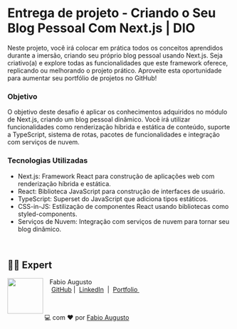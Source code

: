 # Entrega de projeto - Criando o Seu Blog Pessoal Com Next.js | DIO

Neste projeto, você irá colocar em prática todos os conceitos aprendidos durante a imersão, criando seu próprio blog pessoal usando Next.js. Seja criativo(a) e explore todas as funcionalidades que este framework oferece, replicando ou melhorando o projeto prático. Aproveite esta oportunidade para aumentar seu portfólio de projetos no GitHub!

### Objetivo

O objetivo deste desafio é aplicar os conhecimentos adquiridos no módulo de Next.js, criando um blog pessoal dinâmico. Você irá utilizar funcionalidades como renderização híbrida e estática de conteúdo, suporte a TypeScript, sistema de rotas, pacotes de funcionalidades e integração com serviços de nuvem.

### Tecnologias Utilizadas

- Next.js: Framework React para construção de aplicações web com renderização híbrida e estática.
- React: Biblioteca JavaScript para construção de interfaces de usuário.
- TypeScript: Superset do JavaScript que adiciona tipos estáticos.
- CSS-in-JS: Estilização de componentes React usando bibliotecas como styled-components.
- Serviços de Nuvem: Integração com serviços de nuvem para tornar seu blog dinâmico.


<br>

## 👨‍💻 Expert

<p>
    <img 
      align=left 
      margin=10 
      width=80 
      src="https://avatars.githubusercontent.com/u/44373172"
    />
    <p>&nbsp&nbsp&nbspFabio Augusto<br>
    &nbsp&nbsp&nbsp
    <a href="https://github.com/fabiocasadossites">
    GitHub</a>&nbsp;|&nbsp;
    <a href="https://www.linkedin.com/in/fabioasa/">LinkedIn</a>
&nbsp;|&nbsp;
    <a href="https://www.fabioaugusto.dev/">
    Portfolio </a>
&nbsp;&nbsp;</p>
</p>
<br/>
<p>

💻 com ❤️ por [Fabio Augusto](https://github.com/fabiocasadossites)
